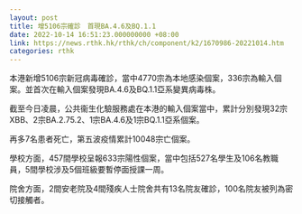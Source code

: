 ```yaml
---
layout: post
title: 增5106宗確診　首現BA.4.6及BQ.1.1
date: 2022-10-14 16:51:23.000000000 +08:00
link: https://news.rthk.hk/rthk/ch/component/k2/1670986-20221014.htm
categories: rthk
---
```


本港新增5106宗新冠病毒確診，當中4770宗為本地感染個案，336宗為輸入個案。並首次在輸入個案發現BA.4.6及BQ.1.1亞系變異病毒株。

截至今日凌晨，公共衞生化驗服務處在本港的輸入個案當中，累計分別發現32宗XBB、2宗BA.2.75.2、1宗BA.4.6及1宗BQ.1.1亞系個案。

再多7名患者死亡，第五波疫情累計10048宗亡個案。

學校方面，457間學校呈報633宗陽性個案，當中包括527名學生及106名教職員，5間學校涉及5個班級要暫停面授課一周。

院舍方面，2間安老院及4間殘疾人士院舍共有13名院友確診，100名院友被列為密切接觸者。
